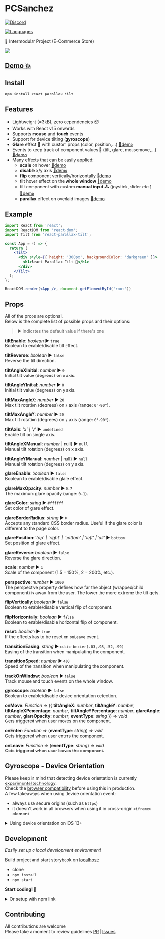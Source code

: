 # PCSanchez

[![Discord](https://img.shields.io/discord/1056947417842454678?label=SERVER%20DISCORD&style=for-the-badge)](https://discord.gg/FVaPTTs7MY)

[![Languages](https://img.shields.io/github/languages/count/LitoHDD/PCSanchez?style=for-the-badge)](https://github.com/LitoHDD/PCSanchez)

👀 Intermodular Project (E-Commerce Store)

[![](misc/demo.gif)](https://mkosir.github.io/react-parallax-tilt/?path=/story/react-parallax-tilt--glare-effect)

## [Demo 💥](https://mkosir.github.io/react-parallax-tilt)

## Install

```bash
npm install react-parallax-tilt
```

## Features

- Lightweight (≈3kB), zero dependencies 📦
- Works with React v15 onwards
- Supports **mouse** and **touch** events
- Support for device tilting (**gyroscope**)
- **Glare** effect 🌟 with custom props (color, position,...) [🔗demo](https://mkosir.github.io/react-parallax-tilt/?path=/story/react-parallax-tilt--parallax-effect-glare-scale)
- Events to keep track of component values 📐 (tilt, glare, mousemove,...) [🔗demo](https://mkosir.github.io/react-parallax-tilt/?path=/story/react-parallax-tilt--event-params)
- Many effects that can be easily applied:
  - **scale** on hover [🔗demo](https://mkosir.github.io/react-parallax-tilt/?path=/story/react-parallax-tilt--scale)
  - **disable** x/y axis [🔗demo](https://mkosir.github.io/react-parallax-tilt/?path=/story/react-parallax-tilt--tilt-disable-axis)
  - **flip** component vertically/horizontally [🔗demo](https://mkosir.github.io/react-parallax-tilt/?path=/story/react-parallax-tilt--flip-vh)
  - tilt hover effect on the **whole window** [🔗demo](https://mkosir.github.io/react-parallax-tilt/?path=/story/react-parallax-tilt--track-on-window)
  - tilt component with custom **manual input** 🕹 (joystick, slider etc.) [🔗demo](https://mkosir.github.io/react-parallax-tilt/?path=/story/react-parallax-tilt--tilt-manual-input)
  - **parallax** effect on overlaid images [🔗demo](https://mkosir.github.io/react-parallax-tilt/?path=/story/react-parallax-tilt--parallax-effect-img)

## Example

```jsx
import React from 'react';
import ReactDOM from 'react-dom';
import Tilt from 'react-parallax-tilt';

const App = () => {
  return (
    <Tilt>
      <div style={{ height: '300px', backgroundColor: 'darkgreen' }}>
        <h1>React Parallax Tilt 👀</h1>
      </div>
    </Tilt>
  );
};

ReactDOM.render(<App />, document.getElementById('root'));
```

## Props

All of the props are optional.  
Below is the complete list of possible props and their options:

> ▶︎ indicates the default value if there's one

**tiltEnable**: _boolean_ ▶︎ `true`  
Boolean to enable/disable tilt effect.

**tiltReverse**: _boolean_ ▶︎ `false`  
Reverse the tilt direction.

**tiltAngleXInitial**: _number_ ▶︎ `0`  
Initial tilt value (degrees) on x axis.

**tiltAngleYInitial**: _number_ ▶︎ `0`  
Initial tilt value (degrees) on y axis.

**tiltMaxAngleX**: _number_ ▶︎ `20`  
Max tilt rotation (degrees) on x axis (range: `0°-90°`).

**tiltMaxAngleY**: _number_ ▶︎ `20`  
Max tilt rotation (degrees) on y axis (range: `0°-90°`).

**tiltAxis**: _'x' | 'y'_ ▶︎ `undefined`  
Enable tilt on single axis.

**tiltAngleXManual**: _number_ | null} ▶︎ `null`  
Manual tilt rotation (degrees) on x axis.

**tiltAngleYManual**: _number_ | null} ▶︎ `null`  
Manual tilt rotation (degrees) on y axis.

**glareEnable**: _boolean_ ▶︎ `false`  
Boolean to enable/disable glare effect.

**glareMaxOpacity**: _number_ ▶︎ `0.7`  
The maximum glare opacity (range: `0-1`).

**glareColor**: _string_ ▶︎ `#ffffff`  
Set color of glare effect.

**glareBorderRadius**: _string_ ▶︎ `0`  
Accepts any standard CSS border radius. Useful if the glare color is different to the page color.

**glarePosition**: _'top' | 'right' | 'bottom' | 'left' | 'all'_ ▶︎ `bottom`  
Set position of glare effect.

**glareReverse**: _boolean_ ▶︎ `false`  
Reverse the glare direction.

**scale**: _number_ ▶︎ `1`  
Scale of the component (1.5 = 150%, 2 = 200%, etc.).

**perspective**: _number_ ▶︎ `1000`  
The perspective property defines how far the object (wrapped/child component) is away from the user. The lower the more extreme the tilt gets.

**flipVertically**: _boolean_ ▶︎ `false`  
Boolean to enable/disable vertical flip of component.

**flipHorizontally**: _boolean_ ▶︎ `false`  
Boolean to enable/disable horizontal flip of component.

**reset**: _boolean_ ▶︎ `true`  
If the effects has to be reset on `onLeave` event.

**transitionEasing**: _string_ ▶︎ `cubic-bezier(.03,.98,.52,.99)`  
Easing of the transition when manipulating the component.

**transitionSpeed**: _number_ ▶︎ `400`  
Speed of the transition when manipulating the component.

**trackOnWindow**: _boolean_ ▶︎ `false`  
Track mouse and touch events on the whole window.

**gyroscope**: _boolean_ ▶︎ `false`  
Boolean to enable/disable device orientation detection.

**onMove**: _Function_ => ({ **tiltAngleX**: _number_, **tiltAngleY**: _number_, **tiltAngleXPercentage**: _number_, **tiltAngleYPercentage**: _number_, **glareAngle**: _number_, **glareOpacity**: _number_, **eventType**: _string_ }) => _void_  
Gets triggered when user moves on the component.

**onEnter**: _Function_ => (**eventType**: _string_) => _void_  
Gets triggered when user enters the component.

**onLeave**: _Function_ => (**eventType**: _string_) => _void_  
Gets triggered when user leaves the component.

## Gyroscope - Device Orientation

Please keep in mind that detecting device orientation is currently [experimental technology](https://developer.mozilla.org/en-US/docs/MDN/Contribute/Guidelines/Conventions_definitions#Experimental).  
Check the [browser compatibility](https://caniuse.com/#search=DeviceOrientation) before using this in production.  
A few takeaways when using device orientation event:

- always use secure origins (such as `https`)
- it doesn't work in all browsers when using it in cross-origin `<iframe>` element

<details>
<summary>Using device orientation on iOS 13+</summary>

Apple decided turning device motion and orientation off by default since iOS 12.2.  
With iOS 13+ permission API can be used to gain access to device orientation event.

When using gyroscope feature:

```jsx
<Tilt gyroscope={true}>
  <h1>React Parallax Tilt 👀</h1>
</Tilt>
```

it will present a permission dialog prompting the user to allow motion and orientation access at domain level:  
![](misc/device_orientation.jpg)

Note that user needs to take some action (like tapping a button) to be able to display the dialog (invoking dialog on page load is not possible).

</details>

## Development

_Easily set up a local development environment!_

Build project and start storybook on [localhost](http://localhost:9009):

- clone
- `npm install`
- `npm start`

**Start coding!** 🎉

<details>
<summary>Or setup with npm link</summary>
Clone this repo on your machine, navigate to its location in the terminal and run:

```bash
npm install
npm link # link your local repo to your global packages
npm run build:watch # build the files and watch for changes
```

Clone project repo that you wish to test with react-parallax-tilt library and run:

```bash
npm install
npm link react-parallax-tilt # link your local copy into this project's node_modules
npm start
```

</details>

## Contributing

All contributions are welcome!  
Please take a moment to review guidelines [PR](.github/pull_request_template.md) | [Issues](https://github.com/mkosir/react-parallax-tilt/issues/new/choose)